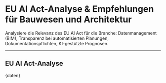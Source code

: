# EU AI Act-Analyse & Empfehlungen für Bauwesen und Architektur

Analysiere die Relevanz des EU AI Act für die Branche: Datenmanagement (BIM), Transparenz bei automatisierten Planungen, Dokumentationspflichten, KI-gestützte Prognosen.

---

## EU AI Act-Analyse

{daten}
